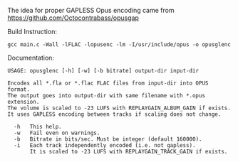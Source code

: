 The idea for proper GAPLESS Opus encoding came from https://github.com/Octocontrabass/opusgap 

Build Instruction:

    gcc main.c -Wall -lFLAC -lopusenc -lm -I/usr/include/opus -o opusglenc

Documentation:

    USAGE: opusglenc [-h] [-w] [-b bitrate] output-dir input-dir
    
    Encodes all *.fla or *.flac FLAC files from input-dir into OPUS format.
    The output goes into output-dir with same filename with *.opus extension.
    The volume is scaled to -23 LUFS with REPLAYGAIN_ALBUM_GAIN if exists.
    It uses GAPLESS encoding between tracks if scaling does not change.
    
      -h   This help.
      -w   Fail even on warnings.
      -b   Bitrate in bits/sec. Must be integer (default 160000).
      -i   Each track independently encoded (i.e. not gapless).
           It is scaled to -23 LUFS with REPLAYGAIN_TRACK_GAIN if exists.
